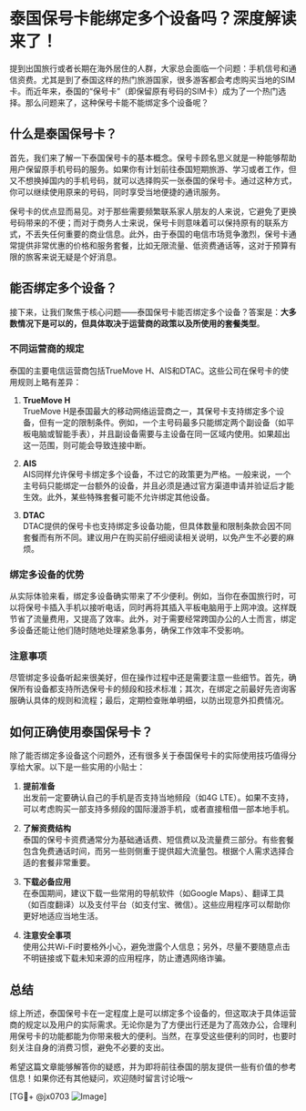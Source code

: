 # 泰国保号卡能绑定多个设备吗？深度解读来了！

提到出国旅行或者长期在海外居住的人群，大家总会面临一个问题：手机信号和通信资费。尤其是到了泰国这样的热门旅游国家，很多游客都会考虑购买当地的SIM卡。而近年来，泰国的“保号卡”（即保留原有号码的SIM卡）成为了一个热门选择。那么问题来了，这种保号卡能不能绑定多个设备呢？

## 什么是泰国保号卡？

首先，我们来了解一下泰国保号卡的基本概念。保号卡顾名思义就是一种能够帮助用户保留原手机号码的服务。如果你有计划前往泰国短期旅游、学习或者工作，但又不想换掉国内的手机号码，就可以选择购买一张泰国的保号卡。通过这种方式，你可以继续使用原来的号码，同时享受当地便捷的通讯服务。

保号卡的优点显而易见。对于那些需要频繁联系家人朋友的人来说，它避免了更换号码带来的不便；而对于商务人士来说，保号卡则意味着可以保持原有的联系方式，不丢失任何重要的商业信息。此外，由于泰国的电信市场竞争激烈，保号卡通常提供非常优惠的价格和服务套餐，比如无限流量、低资费通话等，这对于预算有限的旅客来说无疑是个好消息。

## 能否绑定多个设备？

接下来，让我们聚焦于核心问题——泰国保号卡能否绑定多个设备？答案是：**大多数情况下是可以的，但具体取决于运营商的政策以及所使用的套餐类型**。

### 不同运营商的规定

泰国的主要电信运营商包括TrueMove H、AIS和DTAC。这些公司在保号卡的使用规则上略有差异：

1. **TrueMove H**  
   TrueMove H是泰国最大的移动网络运营商之一，其保号卡支持绑定多个设备，但有一定的限制条件。例如，一个主号码最多只能绑定两个副设备（如平板电脑或智能手表），并且副设备需要与主设备在同一区域内使用。如果超出这一范围，则可能会导致连接中断。

2. **AIS**  
   AIS同样允许保号卡绑定多个设备，不过它的政策更为严格。一般来说，一个主号码只能绑定一台额外的设备，并且必须是通过官方渠道申请并验证后才能生效。此外，某些特殊套餐可能不允许绑定其他设备。

3. **DTAC**  
   DTAC提供的保号卡也支持绑定多设备功能，但具体数量和限制条款会因不同套餐而有所不同。建议用户在购买前仔细阅读相关说明，以免产生不必要的麻烦。

### 绑定多设备的优势

从实际体验来看，绑定多设备确实带来了不少便利。例如，当你在泰国旅行时，可以将保号卡插入手机以接听电话，同时再将其插入平板电脑用于上网冲浪。这样既节省了流量费用，又提高了效率。此外，对于需要经常跨国办公的人士而言，绑定多设备还能让他们随时随地处理紧急事务，确保工作效率不受影响。

### 注意事项

尽管绑定多设备听起来很美好，但在操作过程中还是需要注意一些细节。首先，确保所有设备都支持所选保号卡的频段和技术标准；其次，在绑定之前最好先咨询客服确认具体的规则和流程；最后，定期检查账单明细，以防出现意外扣费情况。

## 如何正确使用泰国保号卡？

除了能否绑定多设备这个问题外，还有很多关于泰国保号卡的实际使用技巧值得分享给大家。以下是一些实用的小贴士：

1. **提前准备**  
   出发前一定要确认自己的手机是否支持当地频段（如4G LTE）。如果不支持，可以考虑购买一部支持多频段的国际漫游手机，或者直接租借一部本地手机。

2. **了解资费结构**  
   泰国的保号卡资费通常分为基础通话费、短信费以及流量费三部分。有些套餐包含免费通话时间，而另一些则侧重于提供超大流量包。根据个人需求选择合适的套餐非常重要。

3. **下载必备应用**  
   在泰国期间，建议下载一些常用的导航软件（如Google Maps）、翻译工具（如百度翻译）以及支付平台（如支付宝、微信）。这些应用程序可以帮助你更好地适应当地生活。

4. **注意安全事项**  
   使用公共Wi-Fi时要格外小心，避免泄露个人信息；另外，尽量不要随意点击不明链接或下载未知来源的应用程序，防止遭遇网络诈骗。

## 总结

综上所述，泰国保号卡在一定程度上是可以绑定多个设备的，但这取决于具体运营商的规定以及用户的实际需求。无论你是为了方便出行还是为了高效办公，合理利用保号卡的功能都能为你带来极大的便利。当然，在享受这些便利的同时，也要时刻关注自身的消费习惯，避免不必要的支出。

希望这篇文章能够解答你的疑惑，并为即将前往泰国的朋友提供一些有价值的参考信息！如果你还有其他疑问，欢迎随时留言讨论哦～ 

[TG💪+ @jx0703 ![Image](https://github.com/user-attachments/assets/dbca1d08-cadb-493c-b0ec-ad6f7a83f270)]